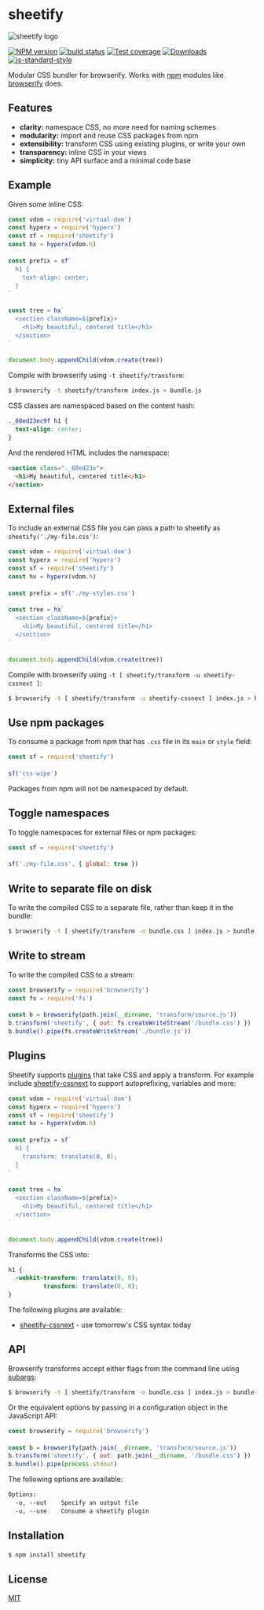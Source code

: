 # sheetify
<img
  alt="sheetify logo"
  height="100"
  style="max-width: 100%"
  data-canonical-src="https://github.com/sheetify/logo"
  src="https://raw.githubusercontent.com/sheetify/logo/master/512v6.png">

[![NPM version][npm-image]][npm-url]
[![build status][travis-image]][travis-url]
[![Test coverage][codecov-image]][codecov-url]
[![Downloads][downloads-image]][downloads-url]
[![js-standard-style][standard-image]][standard-url]

Modular CSS bundler for browserify. Works with [npm](http://npmjs.org/) modules
like [browserify](http://browserify.org/) does.

## Features
- __clarity:__ namespace CSS, no more need for naming schemes
- __modularity:__ import and reuse CSS packages from npm
- __extensibility:__ transform CSS using existing plugins, or write your own
- __transparency:__ inline CSS in your views
- __simplicity:__ tiny API surface and a minimal code base

## Example
Given some inline CSS:
```js
const vdom = require('virtual-dom')
const hyperx = require('hyperx')
const sf = require('sheetify')
const hx = hyperx(vdom.h)

const prefix = sf`
  h1 {
    text-align: center;
  }
`

const tree = hx`
  <section className=${prefix}>
    <h1>My beautiful, centered title</h1>
  </section>
`

document.body.appendChild(vdom.create(tree))
```

Compile with browserify using `-t sheetify/transform`:
```sh
$ browserify -t sheetify/transform index.js > bundle.js
```

CSS classes are namespaced based on the content hash:
```css
._60ed23ec9f h1 {
  text-align: center;
}
```

And the rendered HTML includes the namespace:
```html
<section class="._60ed23e">
  <h1>My beautiful, centered title</h1>
</section>
```

## External files
To include an external CSS file you can pass a path to sheetify as
`sheetify('./my-file.css')`:
```js
const vdom = require('virtual-dom')
const hyperx = require('hyperx')
const sf = require('sheetify')
const hx = hyperx(vdom.h)

const prefix = sf('./my-styles.css')

const tree = hx`
  <section className=${prefix}>
    <h1>My beautiful, centered title</h1>
  </section>
`

document.body.appendChild(vdom.create(tree))
```

Compile with browserify using `-t [ sheetify/transform -u sheetify-cssnext ]`:
```sh
$ browserify -t [ sheetify/transform -u sheetify-cssnext ] index.js > bundle.js
```

## Use npm packages
To consume a package from npm that has `.css` file in its `main` or `style`
field:
```js
const sf = require('sheetify')

sf('css-wipe')
```
Packages from npm will not be namespaced by default.

## Toggle namespaces
To toggle namespaces for external files or npm packages:
```js
const sf = require('sheetify')

sf('./my-file.css', { global: true })
```

## Write to separate file on disk
To write the compiled CSS to a separate file, rather than keep it in the
bundle:
```sh
$ browserify -t [ sheetify/transform -o bundle.css ] index.js > bundle.js
```

## Write to stream
To write the compiled CSS to a stream:
```js
const browserify = require('browserify')
const fs = require('fs')

const b = browserify(path.join(__dirname, 'transform/source.js'))
b.transform('sheetify', { out: fs.createWriteStream('/bundle.css') })
b.bundle().pipe(fs.createWriteStream('./bundle.js'))
```

## Plugins
Sheetify supports [plugins](#plugins) that take CSS and apply a transform.
For example include
[sheetify-cssnext](https://github.com/sheetify/sheetify-cssnext) to support
autoprefixing, variables and more:
```js
const vdom = require('virtual-dom')
const hyperx = require('hyperx')
const sf = require('sheetify')
const hx = hyperx(vdom.h)

const prefix = sf`
  h1 {
    transform: translate(0, 0);
  }
`

const tree = hx`
  <section className=${prefix}>
    <h1>My beautiful, centered title</h1>
  </section>
`

document.body.appendChild(vdom.create(tree))
```
Transforms the CSS into:
```css
h1 {
  -webkit-transform: translate(0, 0);
          transform: translate(0, 0);
}
```

The following plugins are available:
- [sheetify-cssnext](https://github.com/sheetify/sheetify-cssnext) - use
  tomorrow's CSS syntax today

## API
Browserify transforms accept either flags from the command line using
[subargs](https://github.com/substack/subarg):
```sh
$ browserify -t [ sheetify/transform -o bundle.css ] index.js > bundle.js
```
Or the equivalent options by passing in a configuration object in the
JavaScript API:
```js
const browserify = require('browserify')

const b = browserify(path.join(__dirname, 'transform/source.js'))
b.transform('sheetify', { out: path.join(__dirname, '/bundle.css') })
b.bundle().pipe(process.stdout)
```
The following options are available:
```txt
Options:
  -o, --out    Specify an output file
  -u, --use    Consume a sheetify plugin
```

## Installation
```sh
$ npm install sheetify
```

## License
[MIT](https://tldrlegal.com/license/mit-license)

[npm-image]: https://img.shields.io/npm/v/sheetify.svg?style=flat-square
[npm-url]: https://npmjs.org/package/sheetify
[travis-image]: https://img.shields.io/travis/sheetify/sheetify/master.svg?style=flat-square
[travis-url]: https://travis-ci.org/sheetify/sheetify
[codecov-image]: https://img.shields.io/codecov/c/github/sheetify/sheetify/master.svg?style=flat-square
[codecov-url]: https://codecov.io/github/sheetify/sheetify
[downloads-image]: http://img.shields.io/npm/dm/sheetify.svg?style=flat-square
[downloads-url]: https://npmjs.org/package/sheetify
[standard-image]: https://img.shields.io/badge/code%20style-standard-brightgreen.svg?style=flat-square
[standard-url]: https://github.com/feross/standard
